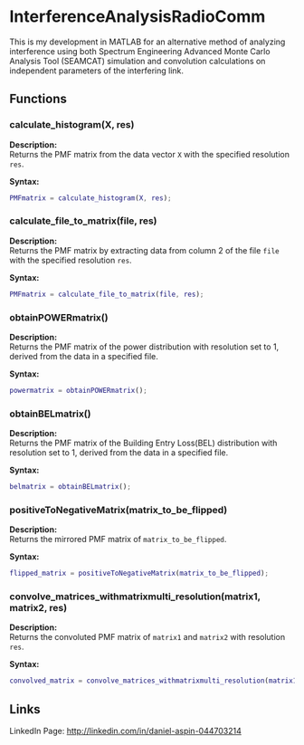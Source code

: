 # InterferenceAnalysisRadioComm
This is my development in MATLAB for an alternative method of analyzing interference using both Spectrum Engineering Advanced Monte Carlo Analysis Tool (SEAMCAT) simulation and convolution calculations on independent parameters of the interfering link.


## Functions

### calculate_histogram(X, res)

**Description:**  
Returns the PMF matrix from the data vector `X` with the specified resolution `res`.

**Syntax:**
```matlab
PMFmatrix = calculate_histogram(X, res);
```

### calculate_file_to_matrix(file, res)

**Description:**  
Returns the PMF matrix by extracting data from column 2 of the file `file` with the specified resolution `res`.

**Syntax:**
```matlab
PMFmatrix = calculate_file_to_matrix(file, res);
```

### obtainPOWERmatrix()

**Description:**  
Returns the PMF matrix of the power distribution with resolution set to 1, derived from the data in a specified file.

**Syntax:**
```matlab
powermatrix = obtainPOWERmatrix();
```

### obtainBELmatrix()

**Description:**  
Returns the PMF matrix of the Building Entry Loss(BEL) distribution with resolution set to 1, derived from the data in a specified file.

**Syntax:**
```matlab
belmatrix = obtainBELmatrix();
```

### positiveToNegativeMatrix(matrix_to_be_flipped)

**Description:**  
Returns the mirrored PMF matrix of `matrix_to_be_flipped`.

**Syntax:**
```matlab
flipped_matrix = positiveToNegativeMatrix(matrix_to_be_flipped);
```

### convolve_matrices_withmatrixmulti_resolution(matrix1, matrix2, res)

**Description:**  
Returns the convoluted PMF matrix of `matrix1` and `matrix2` with resolution `res`.

**Syntax:**
```matlab
convolved_matrix = convolve_matrices_withmatrixmulti_resolution(matrix1, matrix2, res);
```

## Links
LinkedIn Page: http://linkedin.com/in/daniel-aspin-044703214


